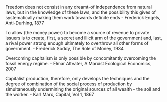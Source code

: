 Freedom does not consist in any dreamt-of independence from natural laws, but in the knowledge of these laws, and the possibility this gives of systematically making them work towards definite ends - Frederick Engels, Anti-Durhing, 1877

To allow (the money power) to become a source of revenue to private issuers is to create, first, a secret and illicit arm of the government and, last, a rival power strong enough ultimately to overthrow all other forms of government. - Frederick Soddy, The Role of Money, 1934

Overcoming capitalism is only possible by concomitantly overcoming the fossil energy regime. - Elmar Altvater, A Marxist Ecological Economics, 2007

Capitalist production, therefore, only develops the techniques and the degree of combination of the social process of production by simultaneously undermining the original sources of all wealth - the soil and the worker. - Karl Marx, Capital, Vol 1, 1867
